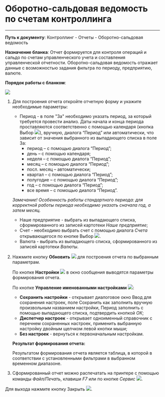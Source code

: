 ﻿# Оборотно-сальдовая ведомость по счетам контроллинга

----------
**Путь к документу**:  Контроллинг - Отчеты - Оборотно-сальдовая ведомость

**Назначение бланка**: Отчет формируется для контроля операций и сальдо по счетам управленческого учета и составления управленческой отчетности.
Оборотно-сальдовая ведомость отражает данные с возможностью задания фильтра по периоду, предприятию, валюте.

**Порядок работы с бланком**:

![](topic:.AddFiles.Screenshot_20131.jpg)

1. Для построения отчета откройте отчетную форму и укажите необходимые параметры:

    * Период - в поле "За" необходимо указать период, за который требуется провести анализ. Даты начала и конца периода проставляются соответственно с помощью календаря (кнопка Выбор ![](topic:Com.AddFiles.Buttons.Btn_select.png)), вручную, диалога “Период” или автоматически, что зависит от значения выбранного из выпадающего списка в поле За:
        * период – с помощью диалога “Период”; 
        * день – с помощью календаря; 
        * неделя – с помощью диалога “Период”; 
        * месяц – с помощью диалога “Период”; 
        * посл. месяц – автоматически; 
        * квартал – с помощью диалога “Период”; 
        * полугодие – с помощью диалога “Период”; 
        * год – с помощью диалога “Период”; 
        * все время – с помощью диалога “Период”. 

    *Замечание! Особенность работы стандартного периода: для корректной работы периода необходимо указать сначала год, а затем месяц.*

    * Наше предприятие - выбрать из выпадающего списка, сформированного из записей картотеки *Наше предприятие*;
    * Счет - необходимо выбрать счет с помощью диалога *Счета* открывающегося по кнопке Выбор ![](topic:Com.AddFiles.Buttons.Btn_select.png).
    * Валюта - выбрать из выпадающего списка, сформированного из записей картотеки *Валюты*.

2. Нажмите кнопку **Обновить** ![](topic:Com.AddFiles.Buttons.Btn_Refresh.png) для построения отчета по выбранным параметрам.

    По кнопке **Настройки** ![](topic:Com.AddFiles.Buttons.Btn_settings.png) в окно сообщения выводятся параметры формирования отчета.

    По кнопке **Управление именованными настройками** ![](topic:Com.AddFiles.Buttons.Btn_Settings_menager.png):
    - **Сохранить настройки** -  открывает диалоговое окно Ввод для сохранения настроек, поле Сохранить как заполнить вручную произвольным названием настройки, Период заполнить с помощью выпадающего списка, подтвердить кнопкой *ОК*;
    - **Диспетчер настроек** - открывает одноименный справочник с перечнем сохраненных настроек, применить  выбранную настройку двойным щелчком левой кнопки мыши;
    - **Без настроек** - вернуться к первоначальным настройкам.

    **Результат формирования отчета:**

    Результатом формирования отчета является таблица, в которой     в соответствии с установленными фильтрами в выбранном временном диапазоне.

3. Сформированный отчет можно распечатать на принтере с помощью команды *Файл/Печать*, клавиши *F7* или по кнопке *Сервис* ![](topic:Com.AddFiles.Buttons.Btn_SystemMenu.png).

Для выхода нажмите кнопку Закрыть ![](topic:Com.AddFiles.Buttons.Btn_CloseCancel.png). 

